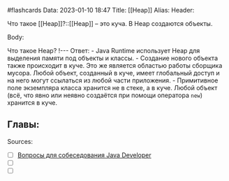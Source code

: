 #flashcards
Data: 2023-01-10 18:47
Title: [[Heap]]
Alias:
Header:

Что такое [[Heap]]?::[[Heap]] – это куча. В Heap создаются объекты. 
<!--SR:!2023-11-03,10,710-->



Body:



Что такое Heap?
!---
Ответ:
	- Java Runtime использует Heap для выделения памяти под объекты и классы.
	- Создание нового объекта также происходит в куче. Это же является областью работы сборщика мусора. Любой объект, созданный в куче, имеет глобальный доступ и на него могут ссылаться из любой части приложения.
	- Примитивное поле экземпляра класса хранится не в стеке, а в куче. Любой объект (всё, что явно или неявно создаётся при помощи оператора `new`) хранится в куче.
<!--SR:!2023-11-03,10,650-->




Главы:
-


Sources:
- [ ] [Вопросы для собеседования Java Developer](https://github.com/enhorse/java-interview/blob/master/README.md#%D0%9E%D0%9E%D0%9F)
- [ ] []()
- [ ] []()

